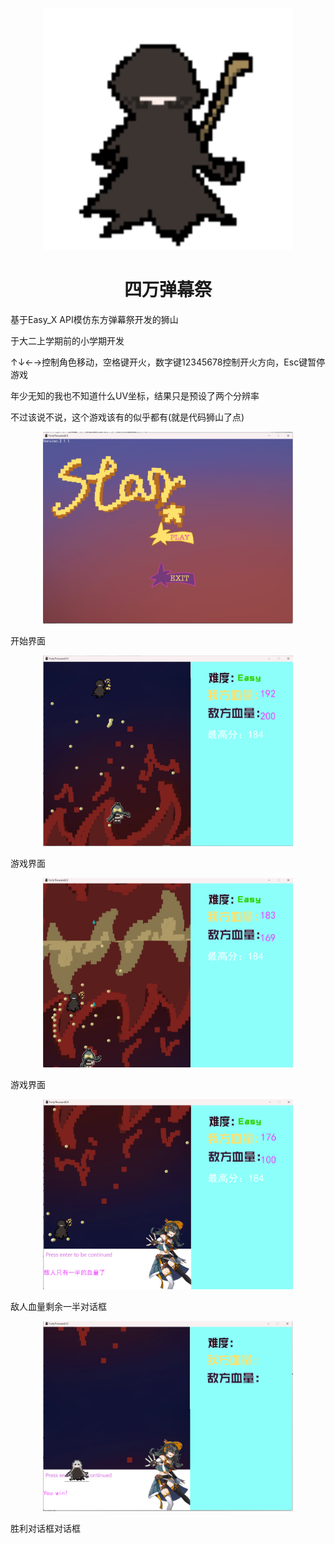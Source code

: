 <p align="center">
    <img width="400px" src="https://github.com/Long-Zixuan/FortyThousand/blob/master/FortyThousand2.0/src/boss1.png">    
</p>
<h1 align="center">四万弹幕祭</h1>

<p>基于Easy_X API模仿东方弹幕祭开发的狮山</p>
<p>于大二上学期前的小学期开发</p>
<p>↑↓←→控制角色移动，空格键开火，数字键12345678控制开火方向，Esc键暂停游戏</p>
<p>年少无知的我也不知道什么UV坐标，结果只是预设了两个分辨率</p>
<p>不过该说不说，这个游戏该有的似乎都有(就是代码狮山了点)</p>
<p align="center">
    <img width="400px" src="https://github.com/Long-Zixuan/FortyThousand/blob/master/ImgAndApp/%E5%B1%8F%E5%B9%95%E6%88%AA%E5%9B%BE%202024-11-07%20111459.png">   
    <p>开始界面</p>
</p>
<p align="center">
    <img width="400px" src="https://github.com/Long-Zixuan/FortyThousand/blob/master/ImgAndApp/%E5%B1%8F%E5%B9%95%E6%88%AA%E5%9B%BE%202024-11-07%20111524.png">   
    <p>游戏界面</p>
</p>
<p align="center">
    <img width="400px" src="https://github.com/Long-Zixuan/FortyThousand/blob/master/ImgAndApp/%E5%B1%8F%E5%B9%95%E6%88%AA%E5%9B%BE%202024-11-07%20111552.png">   
    <p>游戏界面</p>
</p>

<p align="center">
    <img width="400px" src="https://github.com/Long-Zixuan/FortyThousand/blob/master/ImgAndApp/%E5%B1%8F%E5%B9%95%E6%88%AA%E5%9B%BE%202024-11-07%20111615.png">   
    <p>敌人血量剩余一半对话框</p>
</p>

<p align="center">
    <img width="400px" src="https://github.com/Long-Zixuan/FortyThousand/blob/master/ImgAndApp/%E5%B1%8F%E5%B9%95%E6%88%AA%E5%9B%BE%202024-11-07%20111643.png">   
    <p>胜利对话框对话框</p>
</p>
